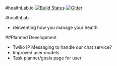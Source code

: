 #healthLab.io
[![Build Status](https://travis-ci.org/bretth18/healthLab.svg?branch=master)](https://travis-ci.org/bretth18/healthLab)
[![Gitter](https://badges.gitter.im/bretth18/healthLab.svg)](https://gitter.im/bretth18/healthLab?utm_source=badge&utm_medium=badge&utm_campaign=pr-badge)

#healthLab
- reinventing how you manage your health.

##Planned Development
* Twilio IP Messaging to handle our chat service?
* Improved user models
* Task planner/goals page for user
